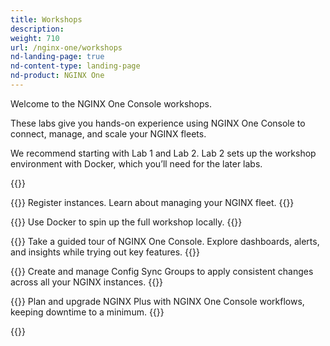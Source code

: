 ```yaml
---
title: Workshops
description:
weight: 710
url: /nginx-one/workshops
nd-landing-page: true
nd-content-type: landing-page
nd-product: NGINX One
---
```


Welcome to the NGINX One Console workshops.

These labs give you hands-on experience using NGINX One Console to connect, manage, and scale your NGINX fleets.

We recommend starting with Lab 1 and Lab 2. Lab 2 sets up the workshop environment with Docker, which you’ll need for the later labs.


{{<card-section showAsCards="true">}}

  {{<card title="Lab 1: Get started with NGINX One Console" titleUrl="/nginx-one/workshops/lab1/getting-started-with-nginx-one-console/" icon="flask-conical" >}}
    Register instances. Learn about managing your NGINX fleet.
  {{</card>}}

  {{<card title="Lab 2: Run workshop components with Docker" titleUrl="/nginx-one/workshops/lab2/run-workshop-components-with-docker/" icon="flask-conical" >}}
    Use Docker to spin up the full workshop locally.
  {{</card>}}

  {{<card title="Lab 3: Explore NGINX One Console and features" titleUrl="/nginx-one/workshops/lab3/explore-nginx-one-console-features/" icon="flask-conical" >}}
    Take a guided tour of NGINX One Console. Explore dashboards, alerts, and insights while trying out key features.
  {{</card>}}

  {{<card title="Lab 4: Config Sync Groups" titleUrl="/nginx-one/workshops/lab4/config-sync-groups/" icon="flask-conical" >}}
    Create and manage Config Sync Groups to apply consistent changes across all your NGINX instances.
  {{</card>}}

  {{<card title="Lab 5: Upgrade NGINX Plus to the latest version" titleUrl="/nginx-one/workshops/lab5/upgrade-nginx-plus-to-latest-version/" icon="flask-conical" >}}
    Plan and upgrade NGINX Plus with NGINX One Console workflows, keeping downtime to a minimum.
  {{</card>}}

{{</card-section>}}
